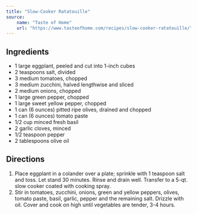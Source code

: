 ```yaml
---
title: "Slow-Cooker Ratatouille"
source:
    name: "Taste of Home"
    url: "https://www.tasteofhome.com/recipes/slow-cooker-ratatouille/"
---
```


## Ingredients

-   1 large eggplant, peeled and cut into 1-inch cubes
-   2 teaspoons salt, divided
-   3 medium tomatoes, chopped
-   3 medium zucchini, halved lengthwise and sliced
-   2 medium onions, chopped
-   1 large green pepper, chopped
-   1 large sweet yellow pepper, chopped
-   1 can (6 ounces) pitted ripe olives, drained and chopped
-   1 can (6 ounces) tomato paste
-   1/2 cup minced fresh basil
-   2 garlic cloves, minced
-   1/2 teaspoon pepper
-   2 tablespoons olive oil

## Directions

1. Place eggplant in a colander over a plate; sprinkle with 1 teaspoon salt and toss. Let stand 30 minutes. Rinse and drain well. Transfer to a 5-qt. slow cooker coated with cooking spray.
2. Stir in tomatoes, zucchini, onions, green and yellow peppers, olives, tomato paste, basil, garlic, pepper and the remaining salt. Drizzle with oil. Cover and cook on high until vegetables are tender, 3-4 hours.
